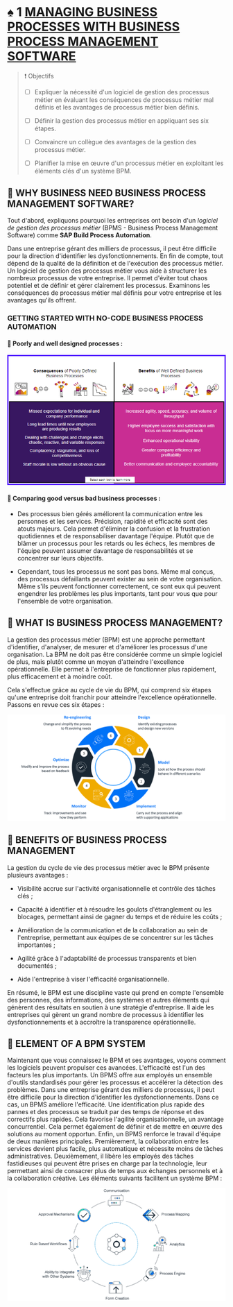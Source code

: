# ♠ 1 [MANAGING BUSINESS PROCESSES WITH BUSINESS PROCESS MANAGEMENT SOFTWARE](https://learning.sap.com/learning-journeys/create-processes-and-automations-with-sap-build-process-automation/managing-business-processes-with-business-process-management-software_a821bfc8-6a73-4c1b-9000-98e8d9bd1680)

> :exclamation: Objectifs
>
> - [ ] Expliquer la nécessité d'un logiciel de gestion des processus métier en évaluant les conséquences de processus métier mal définis et les avantages de processus métier bien définis.
>
> - [ ] Définir la gestion des processus métier en appliquant ses six étapes.
>
> - [ ] Convaincre un collègue des avantages de la gestion des processus métier.
>
> - [ ] Planifier la mise en œuvre d'un processus métier en exploitant les éléments clés d'un système BPM.

## :closed_book: WHY BUSINESS NEED BUSINESS PROCESS MANAGEMENT SOFTWARE?

Tout d'abord, expliquons pourquoi les entreprises ont besoin d'un _logiciel de gestion des processus métier_ (BPMS - Business Process Management Software) comme **SAP Build Process Automation**.

Dans une entreprise gérant des milliers de processus, il peut être difficile pour la direction d'identifier les dysfonctionnements. En fin de compte, tout dépend de la qualité de la définition et de l'exécution des processus métier. Un logiciel de gestion des processus métier vous aide à structurer les nombreux processus de votre entreprise. Il permet d'éviter tout chaos potentiel et de définir et gérer clairement les processus. Examinons les conséquences de processus métier mal définis pour votre entreprise et les avantages qu'ils offrent.

### GETTING STARTED WITH NO-CODE BUSINESS PROCESS AUTOMATION

#### :small_red_triangle_down: Poorly and well designed processes :

![](./assets/No-Code_BusinessProcessAutomation.png)

#### :small_red_triangle_down: Comparing good versus bad business processes :

- Des processus bien gérés améliorent la communication entre les personnes et les services. Précision, rapidité et efficacité sont des atouts majeurs. Cela permet d'éliminer la confusion et la frustration quotidiennes et de responsabiliser davantage l'équipe. Plutôt que de blâmer un processus pour les retards ou les échecs, les membres de l'équipe peuvent assumer davantage de responsabilités et se concentrer sur leurs objectifs.

- Cependant, tous les processus ne sont pas bons. Même mal conçus, des processus défaillants peuvent exister au sein de votre organisation. Même s'ils peuvent fonctionner correctement, ce sont eux qui peuvent engendrer les problèmes les plus importants, tant pour vous que pour l'ensemble de votre organisation.

## :closed_book: WHAT IS BUSINESS PROCESS MANAGEMENT?

La gestion des processus métier (BPM) est une approche permettant d'identifier, d'analyser, de mesurer et d'améliorer les processus d'une organisation. La BPM ne doit pas être considérée comme un simple logiciel de plus, mais plutôt comme un moyen d'atteindre l'excellence opérationnelle. Elle permet à l'entreprise de fonctionner plus rapidement, plus efficacement et à moindre coût.

Cela s'effectue grâce au cycle de vie du BPM, qui comprend six étapes qu'une entreprise doit franchir pour atteindre l'excellence opérationnelle. Passons en revue ces six étapes :

![](./assets/SPA400_02_U1L2_001.png)

## :closed_book: BENEFITS OF BUSINESS PROCESS MANAGEMENT

La gestion du cycle de vie des processus métier avec le BPM présente plusieurs avantages :

- Visibilité accrue sur l'activité organisationnelle et contrôle des tâches clés ;

- Capacité à identifier et à résoudre les goulots d'étranglement ou les blocages, permettant ainsi de gagner du temps et de réduire les coûts ;

- Amélioration de la communication et de la collaboration au sein de l'entreprise, permettant aux équipes de se concentrer sur les tâches importantes ;

- Agilité grâce à l'adaptabilité de processus transparents et bien documentés ;

- Aide l'entreprise à viser l'efficacité organisationnelle.

En résumé, le BPM est une discipline vaste qui prend en compte l'ensemble des personnes, des informations, des systèmes et autres éléments qui génèrent des résultats en soutien à une stratégie d'entreprise. Il aide les entreprises qui gèrent un grand nombre de processus à identifier les dysfonctionnements et à accroître la transparence opérationnelle.

## :closed_book: ELEMENT OF A BPM SYSTEM

Maintenant que vous connaissez le BPM et ses avantages, voyons comment les logiciels peuvent propulser ces avancées. L'efficacité est l'un des facteurs les plus importants. Un BPMS offre aux employés un ensemble d'outils standardisés pour gérer les processus et accélérer la détection des problèmes. Dans une entreprise gérant des milliers de processus, il peut être difficile pour la direction d'identifier les dysfonctionnements. Dans ce cas, un BPMS améliore l'efficacité. Une identification plus rapide des pannes et des processus se traduit par des temps de réponse et des correctifs plus rapides. Cela favorise l'agilité organisationnelle, un avantage concurrentiel. Cela permet également de définir et de mettre en œuvre des solutions au moment opportun. Enfin, un BPMS renforce le travail d'équipe de deux manières principales. Premièrement, la collaboration entre les services devient plus facile, plus automatique et nécessite moins de tâches administratives. Deuxièmement, il libère les employés des tâches fastidieuses qui peuvent être prises en charge par la technologie, leur permettant ainsi de consacrer plus de temps aux échanges personnels et à la collaboration créative. Les éléments suivants facilitent un système BPM :

![](./assets/SPA400_02_U1L2_002.png)
